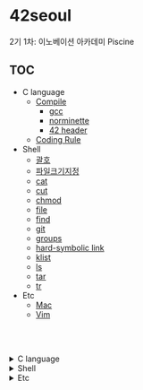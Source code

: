 # 42seoul
2기 1차: 이노베이션 아카데미 Piscine

## TOC
* C language
  * [Compile](#compile)
    * [gcc](#1-gcc-moulinette는-gcc로-c언어를-컴파일함)
    * [norminette](2-norminette-moulinette가-사용하는-플래그인--r-checkforbiddensourceheader를-사용할-수-있음)
    * [42 header](3-42-header-파일-생성-시-꼭-만들어야-하는-header)
  * [Coding Rule](#coding-rule)
* Shell
  * [괄호](#괄호)
  * [파일크기지정](#특정-크기로-지정하여-파일-만들기파일크기지정)
  * [cat](#cat)
  * [cut](#cut)
  * [chmod](#chmod)
  * [file](#file)
  * [find](#find)
  * [git](#git)
  * [groups](#groups)
  * [hard-symbolic link](#hard-symbolic-link)
  * [klist](#klist)
  * [ls](#ls)
  * [tar](#tar)
  * [tr](#tr)
* Etc
  * [Mac](#mac)
  * [Vim](#vim) 

<br><br>

<details>
<summary>C language</summary>
 
## Compile 
* 42에서는 **Moulinette**라는 프로그램으로 과제물을 확인하고 평가한다
* 42에서 c언어 코드를 돌리기 위해서는 ```gcc```, ```norminette``` 둘 다 오류없이 통과해야 한다.
#### 1. gcc: Moulinette는 ```gcc```로 c언어를 컴파일함
```bash
gcc -Wall -Wextra -Werror main.c [c파일1] [c파일2] [c파일3] ...
./a.out    # 원하는 결과가 나오면 통과
```

#### 2. norminette: **Moulinette**가 사용하는 플래그인 ```-R CheckForbiddenSourceHeader```를 사용할 수 있음 
```bash
norminette -R CheckForbiddenSourceHeader main.c [c파일1] [c파일2] [c파일3] ...

# 입력 파일들 모두 별 다른 에러 없이 출력되면 성공
Norme: ./main.c
Norme: ./[c파일1]
Norme: ./[c파일2]
Norme: ./[c파일3]
```

#### 3. 42 header: 파일 생성 시 꼭 만들어야 하는 header
* 파일을 vim으로 생성하고 ```:Stdheader``` 입력
* 만들면 자신의 정보가 담긴 주석이 만들어진다. 업데이트 시간은 알아서 수정되니 만들기만 하고 신경은 쓰지 않아도 된다
  ```
  /* ************************************************************************** */
  /*                                                                            */
  /*                                                        :::      ::::::::   */
  /*   ft_putchar.c                                       :+:      :+:    :+:   */
  /*                                                    +:+ +:+         +:+     */
  /*   By: kyekim <kyekim@student.42.fr>              +#+  +:+       +#+        */
  /*                                                +#+#+#+#+#+   +#+           */
  /*   Created: 2020/07/06 09:37:29 by kyekim            #+#    #+#             */
  /*   Updated: 2020/07/06 11:30:35 by kyekim           ###   ########.fr       */
  /*                                                                            */
  /* ************************************************************************** */

  ```

## Coding Rule
* 사용 금지 함수를 사용하면 부정 행위로 간주됨. -42점이 부여되며, 받은 점수는 절대로 수정 불가능
* 꼭! 반드시 지키도록 하자!!
* **Intra의 돋보기 섹션 >  42 학업 관련 자료 / Norm && Norminette** 에서도 확인이 가능함
1. 모든 파일은 42헤더로 시작: [#42header](#3-42-header-파일-생성-시-꼭-만들어야-하는-header)참고
2. 들여쓰기는 공백 네 칸 크기의 탭으로 이루어져야 함. 띄어쓰기가 아닌 진짜 탭으로 구성
   * ```#include <unistd.h>```:
   * ```void    함수명(변수)```: 탭 한 번 
   * ```int     main(void)```: 탭 두 번. int형같이 4글자보다 부족한 경우에는 한번 더 해야하는 듯
3. 모든 함수는 함수 자체의 중괄호를 제외하고 25줄 이하
   * 중괄호가 있는 줄은 중괄호만 존재해야 함
     ```
     int     main(void)
     {
         ft_putchar('h');
         return (0);
     }
     ```
   

</details>

<details>
<summary>Shell</summary>

## 괄호
* 코멘드라인에서는 괄호가 제대로 안먹힌다!
* ```(``` 대신에 ```\(```
* ```)``` 대신에 ```\)```

## 특정 크기로 지정하여 파일 만들기(파일크기지정)
```dd if=/dev/zero of=[file name] bs=[read size] count=[file size]```
* ```/dev/zero```의 특수 장치에서 ```bs```만큼 지정된 사이즈 씩 읽어서 ```count```의 크기를 지닌 파일을 생성
* ```dd if=/dev/zero of=test_file.img bs=4M count=256```: ```/dev/zero```에서 ```4M```씩 읽어서 ```256M```의 크기를 지닌 ```test_file.img``` 생성

## cat
* 파일의 내용을 간단하게 출력하거나, 두 개 이상의 파일을 연결(concatenate)해서 출력할 때 사용
* ```cat [option] [filename1] [filename2] [filename3] ... ```
* option
  * ```-n```: 행 번호 표시. 비어있는 행도 포함
  * ```-b```: 행 번호 표시. 비어있는 행은 제외
  * ```-e```: 제어 문자를 ^ 형태로 출력하면서 각 행의 끝에 $ 추가
  * ```-s```: 연속되는 2개 이상의 빈 행을 한 행으로 출력
  * ```-v```: tab과 행 바꿈 문자를 제외한 제어 문자를 ^형태로 출력
  * ```-E```: 행마다 끝에 $ 문자 출력
  * ```-T```: tab 문자 출력
  * ```-A```: ```-vET```옵션과 같은 효과
  

## cut
* 파일에서 필드를 뽑아냄 = 문자 일부분 추출. 필드는 구분자로 구분 가능
* ```cut [option] [filename]
* option
  * ```-c 문자위치```: 잘라낼 곳의 글자 위치 지정. 콤마나 하이픈을 사용하여 범위를 정할 수 있음
  * ```-f 필드```: 잘라낼 필드 설정
  * ```-d 구분자```: 필드 구분 문자 지정(default: tab)
  * ```-s```: 필드 구분자를 포함할 수 없다면 그 행은 패스

## chmod
* CHange MODe
* 대상 파일과 디렉토리의 사용권한을 변경할 때 사용
* ```chmod [option] [mode] [file]```
* ```ls -l```로 현재 파일들이 어떤 허가를 받았는지 볼 수 있음
  * ```-rwxr-xr-x```: 파일 접근 권한 분류 표기로, 처음 -는 파일 분류 타입
  * 파일 타입
    * ```d```: 디렉토리
    * ```l(소문자 L)```: 링크 카운터
    * ```s```: 소켓
    * ```p```: 파이프
    * ```-```: 일반
    * ```c```: 특수문자
    * ```b```: 특수블록
1. option
   * ```-r```: 하위 파일과 디렉토리 모든 권한 변경
   * ```-v```: 실행되고 있는 모든 파일을 나열
   * ```-c```: 권한이 변경된 파일 내용 출력
2. mode
   1. 문자열 모드: ```chmod [option] [(reference) (operator) (modes)] [file]```
      * reference(대상)
        * ```u```: user의 권한(사용자의 권한)
        * ```g```: group의 권한(파일의 group 멤버인 사용자의 권한)
        * ```o```: other의 권한(user, group의 멤버가 아닌 사용자의 권한)
        * ```a```: all의 권한(위의 셋을 포함하는 모든 사용자의 권한)
      * operator
        * ```+```: 해당 권한 추가
        * ```-```: 해당 권한 제거
        * ```=```: 해당 권한을 설정한대로 변경
      * modes:
        * ```r```: read 권한(읽기)
        * ```w```: write 권한(쓰기)
        * ```x```: excute 권한(실행)
        * ```-```: 사용권한 없음
   ```
   chmod ug+rw sample       # sample파일의 user나 group 멤버들에게 읽기,쓰기 권한 추가
   chmod u=rwx,g+x sample   # sample파일의 user는 읽기,쓰기,실행 권한 부여 / group 멤버들에게 실행권한 추가
   ```
   2. 8진법 수 모드: ```chmod [option] (8진법 수) [file]```
      * 예제로 알아보자: ```rwxr-xrw-```
        * ```r```: 파일 읽기. 4
        * ```w```: 파일 쓰기. 2
        * ```x```: 파일 실행. 1
        * 처음 3개 문자 ```rwx```: user의 권한
        * 중간 3개 문자 ```r-x```: group의 권한
        * 마지막 3개 문자 ```rw-```: other의 권한
      * 특수 권한
        * ```777```: 일반적인 8진법 형태
        * ```4777```: SetUid 설정 때 4000을 더함
        * ```2777```: SetGid 설정 때 2000을 더함
        * ```1777```: Sticky bit 설정 때 1000을 더함
      ```
      chmod 777 test   # test파일의 user, group, other의 권한을 모두 rwx로 변경
      chmod 4755 test  # test파일의 user id설정을 지정하고, user에게 rwx 권한 부여, group과 other에게 r-x권한 부여
      ```
3. file
변경 설정을 할 파일이나 디렉토리

## file
* 파일의 종류를 확인하는 명령어
* 대상파일의 확장자와는 별개로 파일의 헤더를 읽어 매직파일의 내용을 참조하여 파일 종류를 알려줌
* ```file [option] [file path]```
* option
  * ```-c```: 매직파일의 포맷 검사
  * ```-f 목록파일```: 목록파일. 많은 파일을 한꺼번에 확인할 때 파일리스트인 목록파일을 만들어서 그 안에 입력된 파일들을 한꺼번에 확인
  * ```-m 매직파일```: 매직파일. 매직파일을 지정하여 확인
  * ```-z```: 압축된 파일 확인
  * ```-L```: 심볼릭 링크 파일 확인
* magic file
  * file은 magic file이라는 것을 이용해 파일에 접근함<br>=magic file이 없으면 파일분류가 되지 않음=매직파일 안에 파일분류를 위한 정보가 들어있음
  * 엔트리가 4개의 필드로 구성됨: ```[처음 혹은 이전 레벨로부터의 오프셋 값] [데이터 종류] [값] [출력 문자열] file```
  ```
  41 string 42 42 file
  ```

## find
* 파일 및 디렉토리를 검사할 때 사용
* ```find [option] [path] [expression]```
1. option
   * ```-P```: 심볼릭 링크를 따라가지 않고, 심볼릭 링크 자체 정보 활용
   * ```-L```: 심볼릭 링크에 연결된 파일 정보 사용
   * ```-H```: 심볼릭 링크를 따라가지 않으나, command line Argument를 처리할 땐 예외
   * ```-D```: 디버그 메시지 출력
2. path
   * ```.```: 현제 디렉토리 및 하위 디렉토리
   * ```/```: 전체 시스템(루트 디렉토리)
3. expression
   * ```-name```: 지정된 문자열 패턴에 해당하는 파일 검색
   * ```-empty```: 빈 디렉토리 또는 크기가 0인 파일 검색
   * ```-delete```: 검색된 파일 또는 디렉토리 삭제
   * ```-exec```: 검색된 파일에 대해 지정된 명령 실행
   * ```-path```: 지정된 문자열 패턴에 해당하는 경로에서 검색
   * ```-print```: 검색 결과 출력. 검색 항목은 newline으로 구분(default)
   * ```-print0```: 검색 결과 출력. 검색 항목은 null로 구분
   * ```-size```: 파일 크기를 사용하여 파일 검색
     * ```123```: 파일 크기가 123 바이트인 파일
     * ```+123```: 파일 크기가 123 바이트 초과인 파일
     * ```-123```: 파일 크기가 123 바이트 미만인 파일
   * ```-type```: 지정된 파일 타입에 해당하는 파일 검색
     * ```b```: block special
     * ```c```: character special
     * ```d```: directory
     * ```f```: regular file
     * ```l```: symbolic link
     * ```p```: FIFO
     * ```s```: socket
   * ```-mindepth```: 검색할 하위 디렉토리의 최소 깊이 지정
   * ```-maxdepth```: 검색할 하위 디렉토리의 최대 깊이 지정
   * ```-atime```: 파일 접근(access) 시각을 기준으로 파일 검색
   * ```-ctime```: 파일 내용 및 속성 변경(change) 시각을 기준으로 파일 검색
   * ```-mtime```: 파일의 데이터 수정(modify) 시각을 기준으로 파일 검색
   
## git

## groups

## Hard-Symbolic Link
윈도우로 치면 "바로가기" 같은 개념이다. 리눅스에도 특정 파일이나 디렉터리에 링크 기능을 제공하는데, 제목에서 보다시피 두 가지가 있다.<br>두 개 모두 처리하는 역할은 같지만 개념은 다르다.
```
하드 링크(hard link)
심볼릭 링크(symbolic link)
```
1. 하드 링크(hard link)
   * 원본 파일과 동일한 inode를 가진다<br>: 원본 파일이 삭제되더라도 원본 파일의 inode를 갖고 있는 링크 파일은 여전히 사용 가능
   * 같은 inode를 가르키는 서로 다른 이름이라고 생각해도 될 듯. 원본이라는 개념이 없음
   * 아래의 예제에서 ```test```의 inode인 ```787314```를 ```bbbb```도 동일하게 사용하는 것을 알 수 있다.
   ```bash
   echo "This is a test file" > test
   ls -ali test
   # 787314    -rw-r--r--    1    root    root    18    2020-06-29    15:23    test
  
   ln -s test aaaa    # make symbolic link file
   ln test bbbb       # make hard link file
   ls -ali
   # 787313    drwxr-xr-x    2    root    root    4096    2020-06-29    15:25    .
   # 787311    drwxr-xr-x    3    root    root    4096    2020-06-29    15:23    ..
   # 787316    lrwxrwxrwx    1    root    root       4    2020-06-29    15:24    aaaa -> test
   # 787314    -rw-r--r--    2    root    root      18    2020-06-29    15:24    bbbb
   # 787314    -rw-r--r--    2    root    root      18    2020-06-29    15:23    test
   ```
2. 심볼릭 링크(symbolic link)
   * 원본 파일의 이름을 가리키는 링크=원본 파일이 사라지면 망가짐
   * 전혀 다른 파일이라도 원본 파일과 이름이 같다면 계속 사용이 가능함<br>주로 dynamic library의 so 파일과 연계해서 사용
   * 아래 예제에서 ```aaaa```는 링크가 깨져서 접근이 불가. ```bbbb```는 사용 가능
   * ```aaaa```를 다시 사용하기 위해서는 ```test```라는 이름을 가진 파일을 생성하면 된다.
   ```bash
   rm -rf test
   ls -ali
   # 787313    drwxr-xr-x    2    root    root    4096    2020-06-29    15:25    .
   # 787311    drwxr-xr-x    3    root    root    4096    2020-06-29    15:23    ..
   # 787316    lrwxrwxrwx    1    root    root       4    2020-06-29    15:24    aaaa -> test
   # 787314    -rw-r--r--    1    root    root      18    2020-06-29    15:24    bbbb
   
   cat aaaa
   # cat: aaaa: 그런 파일이나 디렉터리가 없습니다
   
   cat bbbb
   # This is a test file
   ```

## klist
#### 커버로스 프로토콜
* Kerberos Protocol
* 티켓(ticket) 기반의 컴퓨터 네트워크 인증 프로토콜
* 보안이 보장되지 않은 네트워크 환경에서 **요청을 보내는 유저**와 **요청을 받는 서버**가 서로의 신뢰성을 확보하기 위해 사용
##### 티켓 사용 이유
* 유저의 아이디를 안전하게 전달하는 데 사용
  * 유저아이디 
  * 유저 호스트의 IP주소
  * 타임 스탬프(time stamp, 시간기록)
  * 티켓 수명을 정의하는 값
  * 세션 키
* 이러한 정보들을 담고 있는 티켓은 티켓을 발급하는 서버의 secret key로 encrypt됨
##### 단점
* 서버가 하나이기 때문에 서버가 다운될 경우, 새로운 유저는 로그인 할 수 없음<br>따라서 여러 개의 서버를 운용하는 등 서버가 작동하지 않을 때를 대비할 수 있는 메커니즘을 구현해야 함
* 요청 시간에 대한 요구가 엄격함(통상적으로 5분)<br>만약 요청을 주고받는 호스트들 간에 시간 동기화가 되어있지 않을 경우 통신이 불가능함 
##### 명령어
* ```kdestroy```
  * keberos ticket 삭제. 순차로 1개만 삭제하므로 여러 티켓이 있을 경우 주의
  * ```--all```옵션으로 모든 티켓 삭제 가능
* ```kinit```
  * keberos ticket 생성
  * ```kinit -p [your_principal]```형태로 default realm 외 티켓 생성 가능
    * principal 예시: ```your_id@your_realm```
  * ```kinit -t [your_keytab]```형태로 keytab을 이용한 티켓 생성 가능
* ```klist```
  * 만들어진 티켓 목록 확인
  * ```klist -l```로 모든 티켓 목록  확인 가능
  * ```klist -vA```로 모든 티켓 상세내용을 확인 가능(macOS: klist -vA, linux: klist -aA)
* ```ktutil```
  * keytab 생성/관리 기능
  * ```-k```로 keytab위치 지정
    * ```add```로 keytab 생성
      * ```-p```로 principal 기술
      * ```-e```로 encript type 지정
      * ```-V```로 version 기술
    * ```list```로 keytab 내용 확인
  * 사용할 수 있는 ip가 지정된 티켓과 달리 keytab의 경우 접근만 가능하면 쓸 수 있어 **다른 서버로 옮겨 사용이 가능**
  * ktutil 참고 링크: https://kb.iu.edu/d/aumh
  
## ls
* 현재 폴더의 하위 디렉토리의 리스트를 보여줌
* 옵션들은 조합하여 사용할 수 있음: ```ls -al```(옵션 설명은 밑에 참고)
* ```ls [option]```
  * ```-a```: all. 숨겨진 파일들을 모두 보여줌. 숨겨진 파일은 앞에 ```.(마침표)```가 붙음
  * ```-l```: long. 파일권한, 생성 날짜 등의 파일에 대한 자세한 정보를 출력
    ```bash
    -rw-r--r--   1   kyekim   2020_seoul   4096   2020-06-29   16:01   Desktop
    # [파일권한] [하드링크 수] [소유자] [그룹정보] [파일크기(byte)] [최근 수정된 날짜 및 시간] [파일이름]
    ```
  * ```--block-size=크기단위```: 파일 크기를 원하는 단위로 변경
    * 파일 크기를 메가바이트로 표현하고 싶을 때 ```ls -l --block-size=M``` 입력 
      |명령어|단위|
      |:--:|:--:|
      |K|킬로바이트|
      |M|메가바이트|
      |G|기가바이트|
      |T|테라바이트|
      |P|페타바이트|
      |E|엑사바이트|
      |Z|제타바이트|
      |Y|요타바이트|
  * ```-h```: 사람(human)이 보기 편한 파일 사이즈로 자동으로 단위가 변환됨
  * ```-S```: 파일을 크기 순으로 정렬. 대문자로 사용할 것. 그런데 이것만 쓰면 **아무것도 안나옴**
    * 일반적인 ```ls```명령어는 파일 크기를 표시하지 않음
    * 따라서 ```ls -lhS```라고 써야 명령어 적용됨
  * ```-d */```: 파일을 제외한 디렉토리만 반환
  * ```-g```: 소유자 정보를 제외하고 출력. 그룹명은 표시
    ```
    -rw-r--r--   1   root   4096   2020-06-29   16:01   Desktop
    ```
  * ```-lG```: 그룹명만 제외하고 파일 조회. G만 쓰면 조회 안됨
  * ```~```: home 디렉토리의 파일을 모두 표시
  * ```../```: 부모 디렉토리 표시
  * ```-n```: 소유자 및 그룹의 이름 대신 ID 출력
    ```
    drwxr-xr-x    2    101620    4220    4096    2020-06-29    16:02    Hello.c
    ```
  * ```-p```: 디렉토리 뒤에만 ```/```기호를 삽입하여 해당 파일의 종류가 디렉토리인지 표시함
  * ```-F```: 파일의 종류를 기호로 구분
    * ```/```: 디렉토리
    * ```*```: 실행 가능 파일
    * ```@```: 기호 링크
  * ```-r```: 알파벳 역순(reverse)로 리스트 출력. 한글은 ㄱㄴㄷ 순서의 역순으로 출력
  * ```-R```: 하위 디렉토리까지 모두 표시
  * ```-t```: 최근 수정된 파일을 순서대로 정렬
  * ```-u```: 최근 엑세스된 날짜를 순서대로 정렬
  * ```--version```: ls 명령어의 버전 조회
  * ```-m```: 파일 사이를 쉼표로 구분
  
## tar
* Tape ARchiver
* 여러 개의 파일을 하나의 파일로 묶거나 풀 때 사용하는 명령어
* 보통 "tar로 압축(compress)한다"고 하는데, 정확히 말하면 tar 자체는 **"데이터의 크기를 줄이기 위한 파일 압축"** 을 수행하지 않음
  * tar를 통해 하나로 합쳐진 파일을 gzip 또는 bzip2 방식을 사용하여 압축할 수 있는데,<br>이때 gzip 또는 bzip 명령어를 따로 수행하지 않고 tar명령의 옵션으로 처리 가능 
  * "tar로 압축한다"는 표현이 그래서 아주 잘못된 표현은 아님
* 보통 ```.tar``` 확장자 사용
  * gzip으로 압축된 경우: ```.tar.gz```, ```.tgz```
  * bzip2로 압축된 경우: ```.tar.bzip2```, ```.tb2```, ```.tbz```, ```tbz2```
* tar로 묶여지기 전 파일들의 속성과 심볼릭 링크, 디렉토리 구조 등을 그대로 가져갈 수 있음
* ```tar [option] [file]```
* option
  * ```-f```: 대상 tar 아카이브 지정 (default option) 
  * ```-c```: tar 아카이브 생성. 기존 아카이브 덮어 쓰기 (파일 묶을 때 사용)
  * ```-x```: tar 아카이브에서 파일 추출 (파일 풀 때 사용)
  * ```-v```: 처리되는 과정(파일 정보)을 자세하게 나열
  * ```-z```: gzip 압축 적용 옵션
  * ```-j```: bzip2 압축 적용 옵션
  * ```-t```: tar 아카이브에 포함된 내용 확인
  * ```-C```: 대상 디렉토리 경로 지정
  * ```-A```: 지정된 파일을 tar 아카이브에 추가
  * ```-d```: tar 아카이브와 파일 시스템 간 차이점 검색
  * ```-r```, ```-u```: tar 아카이브의 마지막에 파일들 추가
  * ```-k```: tar 아카이브 추출 시, 기존 파일 유지
  * ```-U```: tar 아카이브 추출 전, 기존 파일 삭제
  * ```-w```: 모든 진행 과정에 대해 확인 요청 (interactive)
  * ```-e```: 첫 번째 에러 발생 시 중지
  
## tr

</details>

<details>
<summary>Etc</summary>

## Mac
|동작|세부동작|단축키|
|:--:|:--:|:--:|
|캡쳐|전체|Command + Shift + Control + 3|
||선택영역|Command + Shift + 4|
||선택창|Command + Shift + 4, 캡처할 창에 커서를 올리고 Space, 클릭|

## Vim
|동작|단축키|
|:--:|:--:|
|줄 지우기|명렁, DD|
</details>
